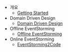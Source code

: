 - 개요
  - [Getting Started](getting-started.md)
- Domain Driven Design
    - [Domain Driven Design](DomainDrivenDesign.md)
- Offline EventStorming
    - [Offline EventStorming](OfflineEventStorming.md)
- Online EventStorming
    - [EventStorming2Code](EventStorming2Code.md)
